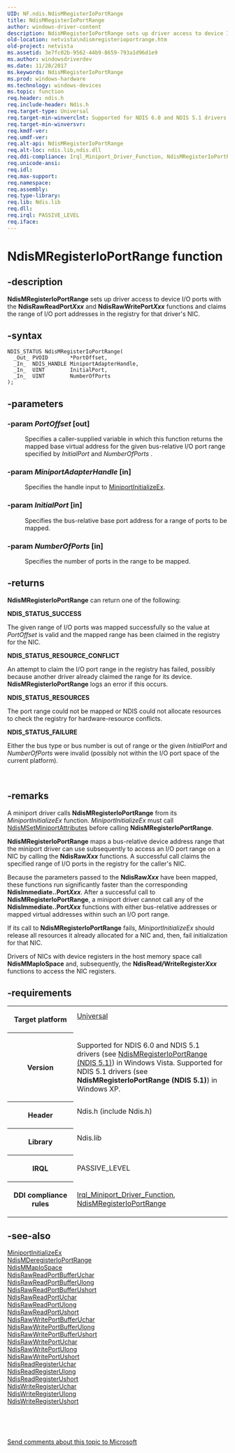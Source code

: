 ```yaml
---
UID: NF.ndis.NdisMRegisterIoPortRange
title: NdisMRegisterIoPortRange
author: windows-driver-content
description: NdisMRegisterIoPortRange sets up driver access to device I/O ports with the NdisRawReadPortXxx and NdisRawWritePortXxx functions and claims the range of I/O port addresses in the registry for that driver's NIC.
old-location: netvista\ndismregisterioportrange.htm
old-project: netvista
ms.assetid: 3e7fc02b-9562-44b9-8659-793a1d96d1e9
ms.author: windowsdriverdev
ms.date: 11/28/2017
ms.keywords: NdisMRegisterIoPortRange
ms.prod: windows-hardware
ms.technology: windows-devices
ms.topic: function
req.header: ndis.h
req.include-header: Ndis.h
req.target-type: Universal
req.target-min-winverclnt: Supported for NDIS 6.0 and NDIS 5.1 drivers (see    NdisMRegisterIoPortRange (NDIS   5.1)) in Windows Vista. Supported for NDIS 5.1 drivers (see    NdisMRegisterIoPortRange (NDIS   5.1)) in Windows XP.
req.target-min-winversvr: 
req.kmdf-ver: 
req.umdf-ver: 
req.alt-api: NdisMRegisterIoPortRange
req.alt-loc: ndis.lib,ndis.dll
req.ddi-compliance: Irql_Miniport_Driver_Function, NdisMRegisterIoPortRange
req.unicode-ansi: 
req.idl: 
req.max-support: 
req.namespace: 
req.assembly: 
req.type-library: 
req.lib: Ndis.lib
req.dll: 
req.irql: PASSIVE_LEVEL
req.iface: 
---
```


# NdisMRegisterIoPortRange function



## -description
<p><b>NdisMRegisterIoPortRange</b> sets up driver access to device I/O ports with the 
  <b>NdisRawReadPort<i>Xxx</i></b> and 
  <b>NdisRawWritePort<i>Xxx</i></b> functions and claims the range of I/O port addresses in the registry for that driver's
  NIC.</p>


## -syntax

````
NDIS_STATUS NdisMRegisterIoPortRange(
  _Out_ PVOID       *PortOffset,
  _In_  NDIS_HANDLE MiniportAdapterHandle,
  _In_  UINT        InitialPort,
  _In_  UINT        NumberOfPorts
);
````


## -parameters
<dl>

### -param <i>PortOffset</i> [out]

<dd>
<p>Specifies a caller-supplied variable in which this function returns the mapped base virtual
     address for the given bus-relative I/O port range specified by 
     <i>InitialPort</i> and 
     <i>NumberOfPorts</i> .</p>
</dd>

### -param <i>MiniportAdapterHandle</i> [in]

<dd>
<p>Specifies the handle input to 
     <a href="..\ndis\nc-ndis-miniport-initialize.md">MiniportInitializeEx</a>.</p>
</dd>

### -param <i>InitialPort</i> [in]

<dd>
<p>Specifies the bus-relative base port address for a range of ports to be mapped.</p>
</dd>

### -param <i>NumberOfPorts</i> [in]

<dd>
<p>Specifies the number of ports in the range to be mapped.</p>
</dd>
</dl>

## -returns
<p><b>NdisMRegisterIoPortRange</b> can return one of the following:</p><dl>
<dt><b>NDIS_STATUS_SUCCESS</b></dt>
</dl><p>The given range of I/O ports was mapped successfully so the value at 
       <i>PortOffset</i> is valid and the mapped range has been claimed in the registry for the NIC.</p><dl>
<dt><b>NDIS_STATUS_RESOURCE_CONFLICT</b></dt>
</dl><p>An attempt to claim the I/O port range in the registry has failed, possibly because another
       driver already claimed the range for its device. 
       <b>NdisMRegisterIoPortRange</b> logs an error if this occurs.</p><dl>
<dt><b>NDIS_STATUS_RESOURCES</b></dt>
</dl><p>The port range could not be mapped or NDIS could not allocate resources to check the registry
       for hardware-resource conflicts.</p><dl>
<dt><b>NDIS_STATUS_FAILURE</b></dt>
</dl><p>Either the bus type or bus number is out of range or the given 
       <i>InitialPort</i> and 
       <i>NumberOfPorts</i> were invalid (possibly not within the I/O port space of the current
       platform).</p>

<p> </p>

## -remarks
<p>A miniport driver calls 
    <b>NdisMRegisterIoPortRange</b> from its 
    <i>MiniportInitializeEx</i> function. 
    <i>MiniportInitializeEx</i> must call 
    <a href="..\ndis\nf-ndis-ndismsetminiportattributes.md">
    NdisMSetMiniportAttributes</a> before calling 
    <b>NdisMRegisterIoPortRange</b>.</p>

<p><b>NdisMRegisterIoPortRange</b> maps a bus-relative device address range that the miniport driver can use
    subsequently to access an I/O port range on a NIC by calling the 
    <b>NdisRaw<i>Xxx</i></b> functions. A successful call claims the specified range of I/O ports in the registry for the
    caller's NIC.</p>

<p>Because the parameters passed to the 
    <b>NdisRaw<i>Xxx</i></b> have been mapped, these functions run significantly faster than the corresponding 
    <b>NdisImmediate..Port<i>Xxx</i></b>. After a successful call to 
    <b>NdisMRegisterIoPortRange</b>, a miniport driver cannot call any of the 
    <b>NdisImmediate..Port<i>Xxx</i></b> functions with either bus-relative addresses or mapped virtual addresses within such an I/O
    port range.</p>

<p>If its call to 
    <b>NdisMRegisterIoPortRange</b> fails, 
    <i>MiniportInitializeEx</i> should release all resources it already allocated for a NIC and, then, fail
    initialization for that NIC.</p>

<p>Drivers of NICs with device registers in the host memory space call 
    <b>NdisMMapIoSpace</b> and, subsequently, the 
    <b>NdisRead/WriteRegister<i>Xxx</i></b> functions to access the NIC registers.</p>

## -requirements
<table>
<tr>
<th width="30%">
<p>Target platform</p>
</th>
<td width="70%">
<dl>
<dt><a href="http://go.microsoft.com/fwlink/p/?linkid=531356" target="_blank">Universal</a></dt>
</dl>
</td>
</tr>
<tr>
<th width="30%">
<p>Version</p>
</th>
<td width="70%">
<p>Supported for NDIS 6.0 and NDIS 5.1 drivers (see 
   <a href="https://msdn.microsoft.com/5b57d289-0438-410c-81a5-9a8940988b5f">NdisMRegisterIoPortRange (NDIS
   5.1)</a>) in Windows Vista. Supported for NDIS 5.1 drivers (see 
   <b>NdisMRegisterIoPortRange (NDIS
   5.1)</b>) in Windows XP.</p>
</td>
</tr>
<tr>
<th width="30%">
<p>Header</p>
</th>
<td width="70%">
<dl>
<dt>Ndis.h (include Ndis.h)</dt>
</dl>
</td>
</tr>
<tr>
<th width="30%">
<p>Library</p>
</th>
<td width="70%">
<dl>
<dt>Ndis.lib</dt>
</dl>
</td>
</tr>
<tr>
<th width="30%">
<p>IRQL</p>
</th>
<td width="70%">
<p>PASSIVE_LEVEL</p>
</td>
</tr>
<tr>
<th width="30%">
<p>DDI compliance rules</p>
</th>
<td width="70%">
<a href="devtest.ndis_irql_miniport_driver_function">Irql_Miniport_Driver_Function</a>, <a href="..\ndis\nf-ndis-ndismregisterioportrange.md">NdisMRegisterIoPortRange</a>
</td>
</tr>
</table>

## -see-also
<dl>
<dt>
<a href="..\ndis\nc-ndis-miniport-initialize.md">MiniportInitializeEx</a>
</dt>
<dt>
<a href="..\ndis\nf-ndis-ndismderegisterioportrange.md">NdisMDeregisterIoPortRange</a>
</dt>
<dt>
<a href="..\ndis\nf-ndis-ndismmapiospace.md">NdisMMapIoSpace</a>
</dt>
<dt>
<a href="..\ndis\nf-ndis-ndisrawreadportbufferuchar.md">NdisRawReadPortBufferUchar</a>
</dt>
<dt>
<a href="..\ndis\nf-ndis-ndisrawreadportbufferulong.md">NdisRawReadPortBufferUlong</a>
</dt>
<dt>
<a href="..\ndis\nf-ndis-ndisrawreadportbufferushort.md">NdisRawReadPortBufferUshort</a>
</dt>
<dt>
<a href="..\ndis\nf-ndis-ndisrawreadportuchar.md">NdisRawReadPortUchar</a>
</dt>
<dt>
<a href="..\ndis\nf-ndis-ndisrawreadportulong.md">NdisRawReadPortUlong</a>
</dt>
<dt>
<a href="..\ndis\nf-ndis-ndisrawreadportushort.md">NdisRawReadPortUshort</a>
</dt>
<dt>
<a href="..\ndis\nf-ndis-ndisrawwriteportbufferuchar.md">NdisRawWritePortBufferUchar</a>
</dt>
<dt>
<a href="..\ndis\nf-ndis-ndisrawwriteportbufferulong.md">NdisRawWritePortBufferUlong</a>
</dt>
<dt>
<a href="..\ndis\nf-ndis-ndisrawwriteportbufferushort.md">NdisRawWritePortBufferUshort</a>
</dt>
<dt>
<a href="..\ndis\nf-ndis-ndisrawwriteportuchar.md">NdisRawWritePortUchar</a>
</dt>
<dt>
<a href="..\ndis\nf-ndis-ndisrawwriteportulong.md">NdisRawWritePortUlong</a>
</dt>
<dt>
<a href="..\ndis\nf-ndis-ndisrawwriteportushort.md">NdisRawWritePortUshort</a>
</dt>
<dt>
<a href="..\ndis\nf-ndis-ndisreadregisteruchar.md">NdisReadRegisterUchar</a>
</dt>
<dt>
<a href="..\ndis\nf-ndis-ndisreadregisterulong.md">NdisReadRegisterUlong</a>
</dt>
<dt>
<a href="..\ndis\nf-ndis-ndisreadregisterushort.md">NdisReadRegisterUshort</a>
</dt>
<dt>
<a href="..\ndis\nf-ndis-ndiswriteregisteruchar.md">NdisWriteRegisterUchar</a>
</dt>
<dt>
<a href="..\ndis\nf-ndis-ndiswriteregisterulong.md">NdisWriteRegisterUlong</a>
</dt>
<dt>
<a href="..\ndis\nf-ndis-ndiswriteregisterushort.md">NdisWriteRegisterUshort</a>
</dt>
</dl>
<p> </p>
<p> </p>
<p><a href="mailto:wsddocfb@microsoft.com?subject=Documentation%20feedback [netvista\netvista]:%20NdisMRegisterIoPortRange function%20 RELEASE:%20(11/28/2017)&amp;body=%0A%0APRIVACY STATEMENT%0A%0AWe use your feedback to improve the documentation. We don't use your email address for any other purpose, and we'll remove your email address from our system after the issue that you're reporting is fixed. While we're working to fix this issue, we might send you an email message to ask for more info. Later, we might also send you an email message to let you know that we've addressed your feedback.%0A%0AFor more info about Microsoft's privacy policy, see http://privacy.microsoft.com/en-us/default.aspx." title="Send comments about this topic to Microsoft">Send comments about this topic to Microsoft</a></p>
